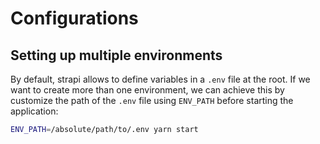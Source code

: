 # Configurations

## Setting up multiple environments

By default, strapi allows to define variables in a `.env` file at the root. If we want to create more than one environment, we can achieve this by customize the path of the `.env` file using `ENV_PATH` before starting the application:

```sh
ENV_PATH=/absolute/path/to/.env yarn start

```

